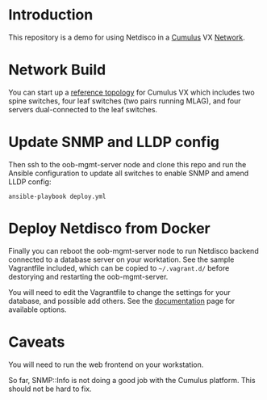 # Introduction

This repository  is a demo for using Netdisco in a
[Cumulus](https://cumulusnetworks.com/products/cumulus-vx/) VX
[Network](https://github.com/CumulusNetworks/cldemo-vagrant).

# Network Build

You can start up a [reference
topology](https://github.com/CumulusNetworks/cldemo-config-mlag) for Cumulus
VX which includes two spine switches, four leaf switches (two pairs running
MLAG), and four servers dual-connected to the leaf switches.

# Update SNMP and LLDP config

Then ssh to the oob-mgmt-server node and clone this repo and run the Ansible
configuration to update all switches to enable SNMP and amend LLDP config:

    ansible-playbook deploy.yml

# Deploy Netdisco from Docker

Finally you can reboot the oob-mgmt-server node to run Netdisco backend
connected to a database server on your worktation. See the sample Vagrantfile
included, which can be copied to `~/.vagrant.d/` before destorying and
restarting the oob-mgmt-server.

You will need to edit the Vagrantfile to change the settings for your
database, and possible add others. See the
[documentation](https://github.com/netdisco/netdisco/wiki/Environment-Variables)
page for available options.

# Caveats

You will need to run the web frontend on your workstation.

So far, SNMP::Info is not doing a good job with the Cumulus platform. This
should not be hard to fix.
